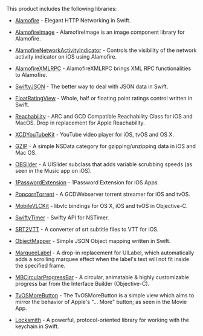 This product includes the following libraries:

* [Alamofire](https://github.com/Alamofire/Alamofire) - Elegant HTTP Networking in Swift.

* [AlamofireImage](https://github.com/Alamofire/AlamofireImage) - AlamofireImage is an image component library for Alamofire.

* [AlamofireNetworkActivityIndicator](https://github.com/Alamofire/AlamofireNetworkActivityIndicator) - Controls the visibility of the network activity indicator on iOS using Alamofire.

* [AlamofireXMLRPC](https://github.com/kodlian/AlamofireXMLRPC) - AlamofireXMLRPC brings XML RPC functionalities to Alamofire.

* [SwiftyJSON](https://github.com/SwiftyJSON/SwiftyJSON) - The better way to deal with JSON data in Swift.

* [FloatRatingView](https://github.com/strekfus/FloatRatingView.git) - Whole, half or floating point ratings control written in Swift.

* [Reachability](https://github.com/tonymillion/Reachability) - ARC and GCD Compatible Reachability Class for iOS and MacOS. Drop in replacement for Apple Reachability.

* [XCDYouTubeKit](https://github.com/0xced/XCDYouTubeKit) - YouTube video player for iOS, tvOS and OS X.

* [GZIP](https://github.com/nicklockwood/GZIP) - A simple NSData category for gzipping/unzipping data in iOS and Mac OS.

* [OBSlider](https://github.com/ole/OBSlider) - A UISlider subclass that adds variable scrubbing speeds (as seen in the Music app on iOS).

* [1PasswordExtension](https://github.com/AgileBits/onepassword-app-extension) - 1Password Extension for iOS Apps.

* [PopcornTorrent](https://github.com/PopcornTimeTV/PopcornTorrent) - A GCDWebserver torrent streamer for iOS and tvOS.

* [MobileVLCKit](https://code.videolan.org/videolan/VLCKit) - libvlc bindings for OS X, iOS and tvOS in Objective-C.

* [SwiftyTimer](https://github.com/radex/SwiftyTimer) - Swifty API for NSTimer.

* [SRT2VTT](https://github.com/angryDuck2/SRT2VTT) - A converter of srt subtitle files to VTT for iOS.

* [ObjectMapper](https://github.com/Hearst-DD/ObjectMapper) - Simple JSON Object mapping written in Swift.

* [MarqueeLabel](https://github.com/cbpowell/MarqueeLabel) - A drop-in replacement for UILabel, which automatically adds a scrolling marquee effect when the label's text will not fit inside the specified frame.

* [MBCircularProgressBar](https://github.com/MatiBot/MBCircularProgressBar) - A circular, animatable & highly customizable progress bar from the Interface Builder (Objective-C).

* [TvOSMoreButton](https://github.com/cgoldsby/TvOSMoreButton) -  The TvOSMoreButton is a simple view which aims to mirror the behavior of Apple's "... More" button; as seen in the Movie App.

* [Locksmith](https://github.com/matthewpalmer/Locksmith) - A powerful, protocol-oriented library for working with the keychain in Swift.
